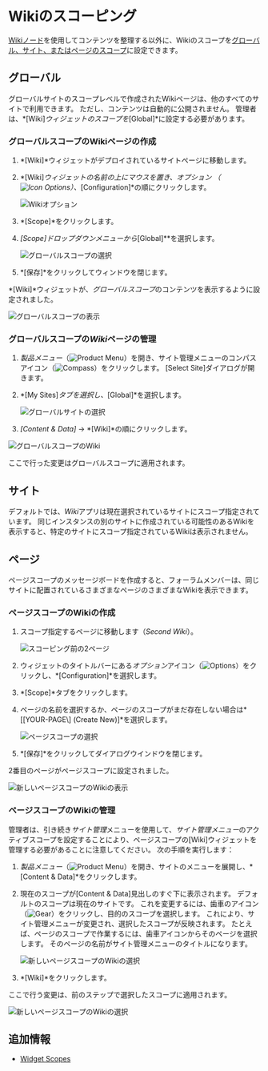 # Wikiのスコーピング

[Wikiノード](./creating-a-node.md)を使用してコンテンツを整理する以外に、Wikiのスコープを[グローバル、サイト、またはページのスコープ](https://help.liferay.com/hc/articles/360028819992-Widget-Scope)に設定できます。

## グローバル

グローバルサイトのスコープレベルで作成されたWikiページは、他のすべてのサイトで利用できます。 ただし、コンテンツは自動的に公開されません。 管理者は、*[Wiki]*ウィジェットのスコープを*[Global]*に設定する必要があります。

### グローバルスコープのWikiページの作成

1.  *[Wiki]*ウィジェットがデプロイされているサイトページに移動します。

2.  *[Wiki]*ウィジェットの名前の上にマウスを置き、*オプション* （![Icon Options](../../../images/icon-widget-options.png)）、*[Configuration]*の順にクリックします。

    ![Wikiオプション](./scoping-your-wikis/images/10.png)

3.  *[Scope]*をクリックします。

4.  *[Scope]*ドロップダウンメニューから**[Global]**を選択します。

    ![グローバルスコープの選択](./scoping-your-wikis/images/01.png)

5.  *[保存]*をクリックしてウィンドウを閉じます。

*[Wiki]*ウィジェットが、*グローバルスコープ*のコンテンツを表示するように設定されました。

![グローバルスコープの表示](./scoping-your-wikis/images/02.png)

### グローバルスコープの*Wiki*ページの管理

1.  *製品メニュー*（![Product Menu](../../../images/icon-product-menu.png)）を開き、サイト管理メニューのコンパスアイコン（![Compass](../../../images/icon-compass.png)）をクリックします。 [Select Site]ダイアログが開きます。

2.  *[My Sites]*タブを選択し、*[Global]*を選択します。

    ![グローバルサイトの選択](./scoping-your-wikis/images/06.png)

3.  *[Content & Data]* → *[Wiki]*の順にクリックします。

![グローバルスコープのWiki](./scoping-your-wikis/images/07.png)

ここで行った変更はグローバルスコープに適用されます。

## サイト

デフォルトでは、*Wiki*アプリは現在選択されているサイトにスコープ指定されています。 同じインスタンスの別のサイトに作成されている可能性のあるWikiを表示すると、特定のサイトにスコープ指定されているWikiは表示されません。

## ページ

ページスコープのメッセージボードを作成すると、フォーラムメンバーは、同じサイトに配置されているさまざまなページのさまざまなWikiを表示できます。

### ページスコープのWikiの作成

1.  スコープ指定するページに移動します（*Second Wiki*）。

    ![スコーピング前の2ページ](./scoping-your-wikis/images/03.png)

2.  ウィジェットのタイトルバーにある*オプション*アイコン（![Options](../../../images/icon-widget-options.png)）をクリックし、*[Configuration]*を選択します。

3.  *[Scope]*タブをクリックします。

4.  ページの名前を選択するか、ページのスコープがまだ存在しない場合は*\[\[YOUR-PAGE\\] (Create New)]*を選択します。

    ![ページスコープの選択](./scoping-your-wikis/images/04.png)

5.  *[保存]*をクリックしてダイアログウインドウを閉じます。

2番目のページがページスコープに設定されました。

![新しいページスコープのWikiの表示](./scoping-your-wikis/images/05.png)

### ページスコープのWikiの管理

管理者は、引き続き*サイト管理*メニューを使用して、*サイト管理メニュー*のアクティブスコープを設定することにより、ページスコープの[Wiki]ウィジェットを管理する必要があることに注意してください。 次の手順を実行します：

1.  *製品メニュー*（![Product Menu](../../../images/icon-product-menu.png)）を開き、サイトのメニューを展開し、*[Content & Data]*をクリックします。

2.  現在のスコープが[Content & Data]見出しのすぐ下に表示されます。 デフォルトのスコープは現在のサイトです。 これを変更するには、歯車のアイコン（![Gear](../../../images/icon-control-menu-gear.png)）をクリックし、目的のスコープを選択します。 これにより、サイト管理メニューが変更され、選択したスコープが反映されます。 たとえば、ページのスコープで作業するには、歯車アイコンからそのページを選択します。 そのページの名前がサイト管理メニューのタイトルになります。

    ![新しいページスコープのWikiの選択](./scoping-your-wikis/images/08.png)

3.  *[Wiki]*をクリックします。

ここで行う変更は、前のステップで選択したスコープに適用されます。

![新しいページスコープのWikiの選択](./scoping-your-wikis/images/09.png)

## 追加情報

  - [Widget Scopes](https://help.liferay.com/hc/articles/360028819992-Widget-Scope)
